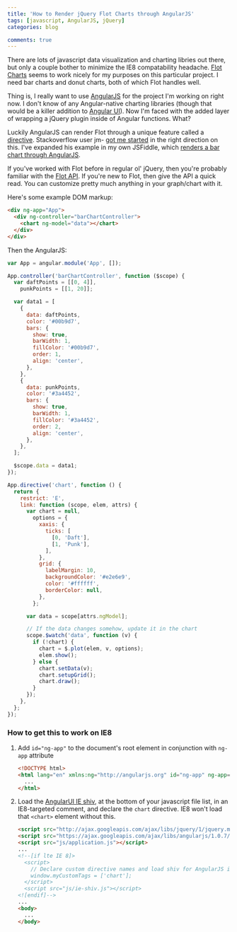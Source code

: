 ```yaml
---
title: 'How to Render jQuery Flot Charts through AngularJS'
tags: [javascript, AngularJS, jQuery]
categories: blog

comments: true
---
```


There are lots of javascript data visualization and charting libries out there, but only a couple bother to minimize the IE8 compatability headache. [Flot Charts](http://www.flotcharts.org) seems to work nicely for my purposes on this particular project. I need bar charts and donut charts, both of which Flot handles well.

Thing is, I really want to use [AngularJS](http://angularjs.org) for the project I'm working on right now. I don't know of any Angular-native charting libraries (though that would be a killer addition to [Angular UI](https://github.com/angular-ui)). Now I'm faced with the added layer of wrapping a jQuery plugin inside of Angular functions. What?

Luckily AngularJS can render Flot through a unique feature called a [directive](http://docs.angularjs.org/guide/directive). Stackoverflow user jm- [got me started](http://stackoverflow.com/questions/13103671/how-to-integrate-flot-with-angularjs) in the right direction on this. I've expanded his example in my own JSFiddle, which [renders a bar chart through AngularJS](http://jsfiddle.net/LC5JE/).

If you've worked with Flot before in regular ol' jQuery, then you're probably familiar with the [Flot API](https://github.com/flot/flot/blob/master/API.md). If you're new to Flot, then give the API a quick read. You can customize pretty much anything in your graph/chart with it.

Here's some example DOM markup:

```html
<div ng-app="App">
  <div ng-controller="barChartController">
    <chart ng-model="data"></chart>
  </div>
</div>
```

Then the AngularJS:

```javascript
var App = angular.module('App', []);

App.controller('barChartController', function ($scope) {
  var daftPoints = [[0, 4]],
    punkPoints = [[1, 20]];

  var data1 = [
    {
      data: daftPoints,
      color: '#00b9d7',
      bars: {
        show: true,
        barWidth: 1,
        fillColor: '#00b9d7',
        order: 1,
        align: 'center',
      },
    },
    {
      data: punkPoints,
      color: '#3a4452',
      bars: {
        show: true,
        barWidth: 1,
        fillColor: '#3a4452',
        order: 2,
        align: 'center',
      },
    },
  ];

  $scope.data = data1;
});

App.directive('chart', function () {
  return {
    restrict: 'E',
    link: function (scope, elem, attrs) {
      var chart = null,
        options = {
          xaxis: {
            ticks: [
              [0, 'Daft'],
              [1, 'Punk'],
            ],
          },
          grid: {
            labelMargin: 10,
            backgroundColor: '#e2e6e9',
            color: '#ffffff',
            borderColor: null,
          },
        };

      var data = scope[attrs.ngModel];

      // If the data changes somehow, update it in the chart
      scope.$watch('data', function (v) {
        if (!chart) {
          chart = $.plot(elem, v, options);
          elem.show();
        } else {
          chart.setData(v);
          chart.setupGrid();
          chart.draw();
        }
      });
    },
  };
});
```

### How to get this to work on IE8

1. Add <code>id="ng-app"</code> to the document's root element in conjunction with <code>ng-app</code> attribute

   ```html
   <!DOCTYPE html>
   <html lang="en" xmlns:ng="http://angularjs.org" id="ng-app" ng-app="App">
     ...
   </html>
   ```

2. Load the [AngularUI IE shiv](https://github.com/angular-ui/ui-utils/tree/master/modules/ie-shiv), at the bottom of your javascript file list, in an IE8-targeted comment, and declare the <code>chart</code> directive. IE8 won't load that `<chart>` element without this.

   ```html
   <script src="http://ajax.googleapis.com/ajax/libs/jquery/1/jquery.min.js"></script>
   <script src="https://ajax.googleapis.com/ajax/libs/angularjs/1.0.7/angular.min.js"></script>
   <script src="js/application.js"></script>
   ...
   <!--[if lte IE 8]>
     <script>
       // Declare custom directive names and load shiv for AngularJS in here. Or else IE8 bummertown.
       window.myCustomTags = ['chart'];
     </script>
     <script src="js/ie-shiv.js"></script>
   <![endif]-->
   ...
   <body>
     ...
   </body>
   ```

```

```
